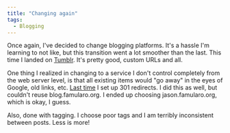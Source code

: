```yaml
---
title: "Changing again"
tags:
  - Blogging
---
```



Once again, I've decided to change blogging platforms. It's a hassle I'm learning to not like, but this transition went a lot smoother than the last. This time I landed on [Tumblr](http://www.tumblr.com/). It's pretty good, custom URLs and all.

One thing I realized in changing to a service I don't control completely from the web server level, is that all existing items would "go away" in the eyes of Google, old links, etc. [Last time](http://jason.famularo.org/lessons-learned-from-changing-blogging-software-and) I set up 301 redirects. I did this as well, but couldn't reuse blog.famularo.org. I ended up choosing jason.famularo.org, which is okay, I guess.

Also, done with tagging. I choose poor tags and I am terribly inconsistent between posts. Less is more!